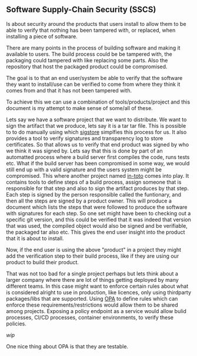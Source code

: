 ## Software Supply-Chain Security (SSCS)
Is about security around the products that users install to allow them to be
able to verify that nothing has been tampered with, or replaced, when installing
a piece of software.

There are many points in the process of building software and making it
available to users. The build process could be be tampered with, the packaging
could tampered with like replacing some parts. Also the repository that host the
packaged product could be compromised.

The goal is to that an end user/system be able to verify that the software they
want to install/use can be verified to come from where they think it comes from
and that it has not been tampered with.

To achieve this we can use a combination of tools/products/project and this
document is my attempt to make sense of some/all of these. 

Lets say we have a software project that we want to distribute. We want to sign
the artifact that we produce, lets say it is a tar tar file. This is possible to
to do manually using which [sigstore](./sigstore.md) simplfies this process for
us. It also provides a tool to verify signatures and transparency log to store
certificates. So that allows us to verify that end product was signed by who
we think it was signed by. Lets say that this is done by part of an automatted
process where a build server first compiles the code, runs tests etc. What if
the build server has been compromised in some way, we would still end up with
a valid signature and the users system might be compromised. This where another
project named [in-toto](./in-toto.md) comes into play. It contains tools to
define steps of a build process, assign someone that is responsible for that
step and also to sign the artifact produces by that step. Each step is signed
by the person responsible called the funtionary, and then all the steps are
signed by a product owner. This will produce a document which lists the steps
that were followed to produce the software with signatures for each step. So
one set might have been to checking out a specific git version, and this could
be verified that it was indeed that version that was used, the compiled object
would also be signed and be verifiable, the packaged tar also etc. This gives
the end user insight into the product that it is about to install.

Now, if the end user is using the above "product" in a project they might add
the verification step to their build process, like if they are using our
product to build their product.

That was not too bad for a single project perhaps but lets think about a larger
company where there are lot of things getting deployed by many different teams. 
In this case might want to enforce certain rules about what is considered
alright to use in production, like licences, only using thirdparty packages/libs
that are supported. Using [OPA](./opa.md) to define rules which can enforce
these requirements/restrictions would allow them to be shared among projects.
Exposing a policy endpoint as a service would allow bulid processes, CI/CD
processes, container environments, to verify these policies.

_wip_

One nice thing about OPA is that they are testable.


